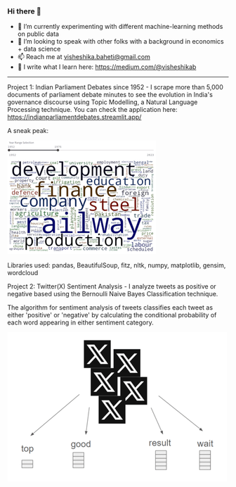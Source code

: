 ### Hi there 👋

- 🔭 I’m currently experimenting with different machine-learning methods on public data 
- 👯 I’m looking to speak with other folks with a background in economics + data science
- 📫 Reach me at visheshika.baheti@gmail.com
- 🌱 I write what I learn here: https://medium.com/@visheshikab

- ---------------------------------------------------------------------------------------
Project 1: Indian Parliament Debates since 1952 - I scrape more than 5,000 documents of parliament debate minutes to see the evolution in India's governance discourse using Topic Modelling, a Natural Language Processing technique. You can check the application here: https://indianparliamentdebates.streamlit.app/

A sneak peak:

![A sneak peak](final_gif1_small.gif)

Libraries used: pandas, BeautifulSoup, fitz, nltk, numpy, matplotlib, gensim, wordcloud 

Project 2: Twitter(X) Sentiment Analysis - I analyze tweets as positive or negative based using the Bernoulli Naive Bayes Classification technique. 

The algorithm for sentiment analysis of tweets classifies each tweet as either 'positive' or 'negative' by calculating the conditional probability of each word appearing in either sentiment category.

![Broad idea](screenshot1.png)
